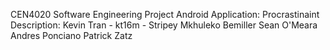 CEN4020 Software Engineering Project
Android Application: Procrastinaint
Description:
Kevin Tran - kt16m - Stripey
Mkhuleko Bemiller
Sean O'Meara
Andres Ponciano
Patrick Zatz

